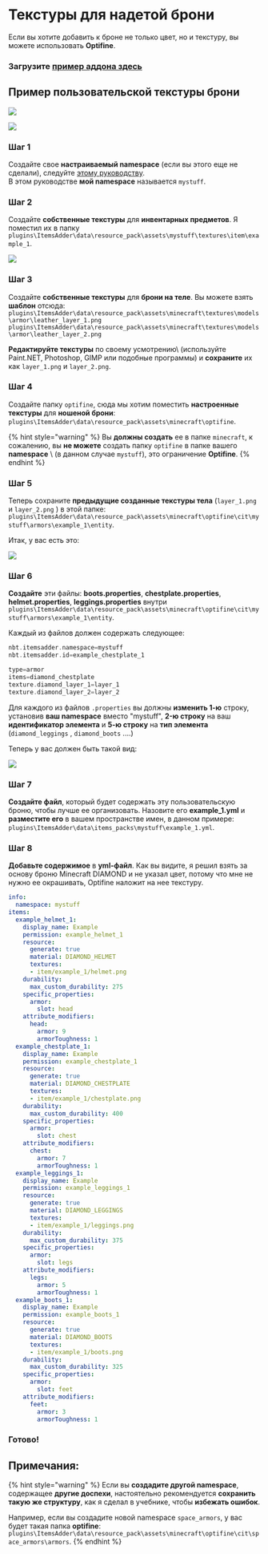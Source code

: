 # Текстуры для надетой брони

Если вы хотите добавить к броне не только цвет, но и текстуру, вы можете использовать **Optifine**.

### Загрузите [пример аддона здесь](https://www.spigotmc.org/resources/optifine-example-custom-textured-armor-itemsadder-addon.87846/)

## Пример пользовательской текстуры брони

![](<../../../.gitbook/assets/image (22).png>)

![](<../../../.gitbook/assets/image (23).png>)

### Шаг 1

Создайте свое **настраиваемый namespace** (если вы этого еще не сделали), следуйте [этому руководству](../beginners/creating-your-namespace.md).\
В этом руководстве **мой namespace** называется `mystuff`.

### Шаг 2

Создайте **собственные текстуры** для **инвентарных предметов**. Я поместил их в папку `plugins\ItemsAdder\data\resource_pack\assets\mystuff\textures\item\example_1`.

![](<../../../.gitbook/assets/image (24).png>)

### Шаг 3

Создайте **собственные текстуры** для **брони на теле**. Вы можете взять **шаблон** отсюда:\
`plugins\ItemsAdder\data\resource_pack\assets\minecraft\textures\models\armor\leather_layer_1.png`\
`plugins\ItemsAdder\data\resource_pack\assets\minecraft\textures\models\armor\leather_layer_2.png`

**Редактируйте текстуры** по своему усмотрению\ (используйте Paint.NET, Photoshop, GIMP или подобные программы) и **сохраните** их как `layer_1.png` и `layer_2.png`.

### Шаг 4

Создайте папку `optifine`, сюда мы хотим поместить **настроенные текстуры** для **ношеной брони**: `plugins\ItemsAdder\data\resource_pack\assets\minecraft\optifine`.

{% hint style="warning" %}
Вы **должны создать** ее в папке `minecraft`, к сожалению, вы **не можете** создать папку `optifine` в папке вашего **namespace** \ (в данном случае `mystuff`), это ограничение **Optifine**.
{% endhint %}

### Шаг 5

Теперь сохраните **предыдущие созданные текстуры тела** (`layer_1.png` и `layer_2.png` ) в этой папке: `plugins\ItemsAdder\data\resource_pack\assets\minecraft\optifine\cit\mystuff\armors\example_1\entity`.

Итак, у вас есть это:

![](<../../../.gitbook/assets/image (25).png>)

### Шаг 6

**Создайте** эти файлы: **boots.properties**, **chestplate.properties**, **helmet.properties**, **leggings.properties** внутри `plugins\ItemsAdder\data\resource_pack\assets\minecraft\optifine\cit\mystuff\armors\example_1\entity`.

Каждый из файлов должен содержать следующее:

```elixir
nbt.itemsadder.namespace=mystuff
nbt.itemsadder.id=example_chestplate_1

type=armor
items=diamond_chestplate
texture.diamond_layer_1=layer_1
texture.diamond_layer_2=layer_2
```

Для каждого из файлов `.properties` вы должны **изменить 1-ю** строку, установив **ваш namespace** вместо "mystuff", **2-ю строку** на ваш **идентификатор элемента** и **5-ю строку** на **тип элемента** (`diamond_leggings` , `diamond_boots` ....)

Теперь у вас должен быть такой вид:

![](<../../../.gitbook/assets/image (26).png>)

### Шаг 7

**Создайте файл**, который будет содержать эту пользовательскую броню, чтобы лучше ее организовать. Назовите его **example\_1.yml** и **разместите его** в вашем пространстве имен, в данном примере: `plugins\ItemsAdder\data\items_packs\mystuff\example_1.yml`.

### Шаг 8

**Добавьте содержимое** в **yml-файл**. Как вы видите, я решил взять за основу броню Minecraft DIAMOND и не указал цвет, потому что мне не нужно ее окрашивать, Optifine наложит на нее текстуру.

```yaml
info:
  namespace: mystuff
items:
  example_helmet_1:
    display_name: Example
    permission: example_helmet_1
    resource:
      generate: true
      material: DIAMOND_HELMET
      textures:
      - item/example_1/helmet.png
    durability:
      max_custom_durability: 275
    specific_properties:
      armor:
        slot: head
    attribute_modifiers:
      head:
        armor: 9
        armorToughness: 1
  example_chestplate_1:
    display_name: Example
    permission: example_chestplate_1
    resource:
      generate: true
      material: DIAMOND_CHESTPLATE
      textures:
      - item/example_1/chestplate.png
    durability:
      max_custom_durability: 400
    specific_properties:
      armor:
        slot: chest
    attribute_modifiers:
      chest:
        armor: 7
        armorToughness: 1
  example_leggings_1:
    display_name: Example
    permission: example_leggings_1
    resource:
      generate: true
      material: DIAMOND_LEGGINGS
      textures:
      - item/example_1/leggings.png
    durability:
      max_custom_durability: 375
    specific_properties:
      armor:
        slot: legs
    attribute_modifiers:
      legs:
        armor: 5
        armorToughness: 1
  example_boots_1:
    display_name: Example
    permission: example_boots_1
    resource:
      generate: true
      material: DIAMOND_BOOTS
      textures:
      - item/example_1/boots.png
    durability:
      max_custom_durability: 325
    specific_properties:
      armor:
        slot: feet
    attribute_modifiers:
      feet:
        armor: 3
        armorToughness: 1
```

### Готово!

## Примечания:

{% hint style="warning" %}
Если вы **создадите другой namespace**, содержащее **другие доспехи**, настоятельно рекомендуется **сохранить** **такую же структуру**, как я сделал в учебнике, чтобы **избежать ошибок**.

Например, если вы создадите новой namespace `space_armors`, у вас будет такая папка **optifine**: `plugins\ItemsAdder\data\resource_pack\assets\minecraft\optifine\cit\space_armors\armors`.
{% endhint %}
